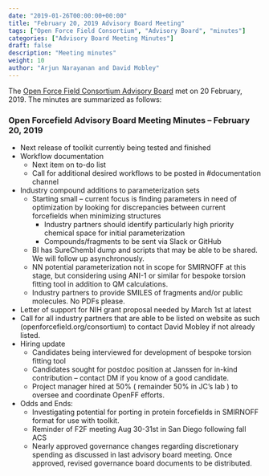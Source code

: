 ```yaml
---
date: "2019-01-26T00:00:00+00:00"
title: "February 20, 2019 Advisory Board Meeting"
tags: ["Open Force Field Consortium", "Advisory Board", "minutes"]
categories: ["Advisory Board Meeting Minutes"]
draft: false
description: "Meeting minutes"
weight: 10
author: "Arjun Narayanan and David Mobley"
---
```


The [Open Force Field Consortium Advisory Board](https://openforcefield.org/consortium/) met on 20 February, 2019.
The minutes are summarized as follows:

### Open Forcefield Advisory Board Meeting Minutes – February 20, 2019

* Next release of toolkit currently being tested and finished
* Workflow documentation
  * Next item on to-do list
  * Call for additional desired workflows to be posted in #documentation channel
* Industry compound additions to parameterization sets
  * Starting small – current focus is finding parameters in need of optimization by looking for discrepancies between current forcefields when minimizing structures
    * Industry partners should identify particularly high priority chemical space for initial parameterization
    * Compounds/fragments to be sent via Slack or GitHub
  * BI has SureChembl dump and scripts that may be able to be shared.  We will follow up asynchronously.
  *	NN potential parameterization not in scope for SMIRNOFF at this stage, but considering using ANI-1 or similar for bespoke torsion fitting tool in addition to QM calculations.
  * Industry partners to provide SMILES of fragments and/or public molecules.  No PDFs please.
* Letter of support for NIH grant proposal needed by March 1st at latest
* Call for all industry partners that are able to be listed on website as such (openforcefield.org/consortium) to contact David Mobley if not already listed.  
* Hiring update
  * Candidates being interviewed for development of bespoke torsion fitting tool
  * Candidates sought for postdoc position at Janssen for in-kind contribution – contact DM if you know of a good candidate.
  * Project manager hired at 50% ( remainder 50% in JC’s lab ) to oversee and coordinate OpenFF efforts.
* Odds and Ends:
  * Investigating potential for porting in protein forcefields in SMIRNOFF format for use with toolkit.  
  * Reminder of F2F meeting Aug 30-31st in San Diego following fall ACS
  * Nearly approved governance changes regarding discretionary spending as discussed in last advisory board meeting.  Once approved, revised governance board documents to be distributed.

